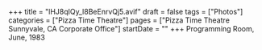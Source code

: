 +++
title = "lHJ8qIQy_l8BeEnrvQj5.avif"
draft = false
tags = ["Photos"]
categories = ["Pizza Time Theatre"]
pages = ["Pizza Time Theatre Sunnyvale, CA Corporate Office"]
startDate = ""
+++
Programming Room, June, 1983
